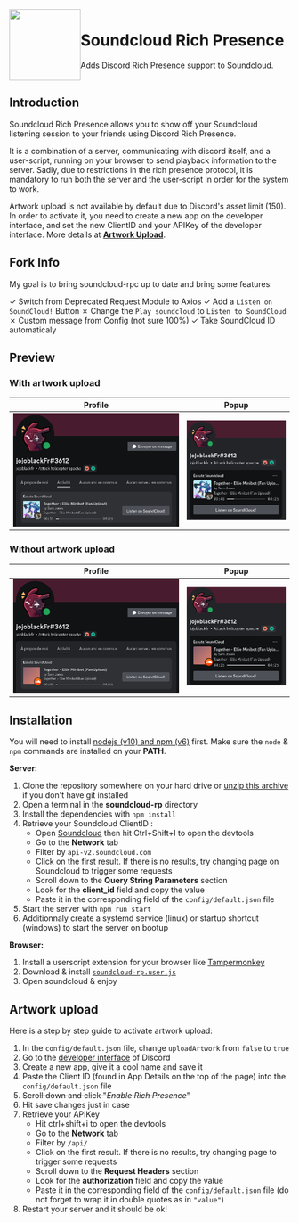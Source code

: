 <img src="assets/default.png?raw=true" width="128" height="128" align="left">
<h1>Soundcloud Rich Presence</h1>
Adds Discord Rich Presence support to Soundcloud.
<br><br>

## Introduction

Soundcloud Rich Presence allows you to show off your Soundcloud listening session to your friends using Discord Rich Presence. 

It is a combination of a server, communicating with discord itself, and a user-script, running on your browser to send playback information to the server. Sadly, due to restrictions in the rich presence protocol, it is mandatory to run both the server and the user-script in order for the system to work.

Artwork upload is not available by default due to Discord's asset limit (150). In order to activate it, you need to create a new app on the developer interface, and set the new ClientID and your APIKey of the developer interface. More details at **[Artwork Upload](#artwork-upload)**.

## Fork Info

My goal is to bring soundcloud-rpc up to date and bring some features:

✓ Switch from Deprecated Request Module to Axios
✓ Add a `Listen on SoundCloud!` Button
✗ Change the `Play soundcloud` to `Listen to SoundCloud`
✗ Custom message from Config (not sure 100%)
✓ Take SoundCloud ID automaticaly

## Preview

### With artwork upload

| Profile | Popup |
| ------ | ----- |
| ![](doc/preview-artwork-profile.png?raw=true) | ![](doc/preview-artwork-popup.png?raw=true) |

### Without artwork upload

| Profile | Popup |
| ------ | ----- |
| ![](doc/preview-no-artwork-profile.png?raw=true) | ![](doc/preview-no-artwork-popup.png?raw=true) |

## Installation

You will need to install [nodejs (v10) and npm (v6)](https://nodejs.org/en/download/current/) first. Make sure the `node` & `npm` commands are installed on your **PATH**.

**Server:**
1. Clone the repository somewhere on your hard drive or [unzip this archive](https://github.com/demaisj/soundcloud-rp/archive/master.zip) if you don't have git installed
2. Open a terminal in the **soundcloud-rp** directory
3. Install the dependencies with `npm install`
4. Retrieve your Soundcloud ClientID :
   - Open [Soundcloud](https://soundcloud.com/) then hit Ctrl+Shift+I to open the devtools
   - Go to the **Network** tab
   - Filter by `api-v2.soundcloud.com`
   - Click on the first result. If there is no results, try changing page on Soundcloud to trigger some requests
   - Scroll down to the **Query String Parameters** section
   - Look for the **client_id** field and copy the value
   - Paste it in the corresponding field of the `config/default.json` file
5. Start the server with `npm run start`
6. Additionnaly create a systemd service (linux) or startup shortcut (windows) to start the server on bootup

**Browser:**
1. Install a userscript extension for your browser like [Tampermonkey](https://tampermonkey.net/)
2. Download & install [`soundcloud-rp.user.js`](soundcloud-rp.user.js?raw=true)
3. Open soundcloud & enjoy

## Artwork upload

Here is a step by step guide to activate artwork upload:
1. In the `config/default.json` file, change `uploadArtwork` from `false` to `true`
2. Go to the [developer interface](https://discordapp.com/developers/applications/me) of Discord
3. Create a new app, give it a cool name and save it
4. Paste the Client ID (found in App Details on the top of the page) into the `config/default.json` file
5. ~~Scroll down and click "*Enable Rich Presence*"~~
6. Hit save changes just in case
7. Retrieve your APIKey
   - Hit ctrl+shift+i to open the devtools
   - Go to the **Network** tab
   - Filter by `/api/`
   - Click on the first result. If there is no results, try changing page to trigger some requests
   - Scroll down to the **Request Headers** section
   - Look for the **authorization** field and copy the value
   - Paste it in the corresponding field of the `config/default.json` file (do not forget to wrap it in double quotes as in `"value"`)
8. Restart your server and it should be ok!
